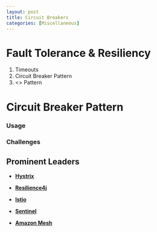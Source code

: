 ```yaml
---
layout: post
title: Circuit Breakers
categories: [Miscellaneous]
---
```


# Fault Tolerance & Resiliency

1. Timeouts
2. Circuit Breaker Pattern
3. <> Pattern

# Circuit Breaker Pattern

### Usage

### Challenges

## Prominent Leaders

- <ins>**Hystrix**</ins>

- <ins>**Resilience4j**</ins>

- <ins>**Istio**</ins>

- <ins>**Sentinel**</ins>

- <ins>**Amazon Mesh**</ins>

